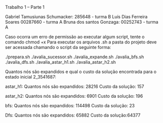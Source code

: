 Trabalho 1 – Parte 1


Gabriel Tamusiunas Schumacker: 285648 - turma B
Luís Dias Ferreira Soares 00287660 - turma A
Bruna dos santos Gonzaga: 00252743 - turma A


Caso ocorra um erro de permissão ao executar algum script, tente o comando chmod +x
Para executar os arquivos .sh a pasta do projeto deve ser acessada chamando o script da seguinte forma:

./prepara.sh 
./avalia_sucessor.sh 
./avalia_expande.sh 
./avalia_bfs.sh 
./avalia_dfs.sh 
./avalia_astar_h1.sh 
./avalia_astar_h2.sh


Quantos nós são expandidos e qual o custo da solução encontrada para o estado inicial 2_3541687:

astar_h1: 
Quantos nós são expandidos: 28216 
Custo da solução: 157

astar_h2: 
Quantos nós são expandidos: 6901 
Custo da solução: 196

bfs: 
Quantos nós são expandidos: 114498 
Custo da solução: 23

Dfs:
Quantos nós são expandidos: 65882 
Custo da solução:64377


